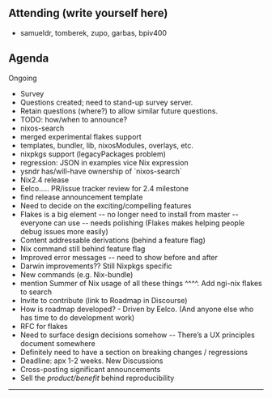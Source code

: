 ## Attending (write yourself here)
* samueldr, tomberek, zupo, garbas, bpiv400
## Agenda
Ongoing
* Survey
* Questions created; need to stand-up survey server.
* Retain questions (where?) to allow similar future questions.
* TODO: how/when to announce?
* nixos-search
* merged experimental flakes support
* templates, bundler, lib, nixosModules, overlays, etc.
* nixpkgs support (legacyPackages problem)
* regression: JSON in examples vice Nix expression
* ysndr has/will-have ownership of \`nixos-search\`
* Nix2.4 release
* Eelco….. PR/issue tracker review for 2.4 milestone
* find release announcement template
* Need to decide on the exciting/compelling features
* Flakes is a big element \-- no longer need to install from master \-- everyone can use \-- needs polishing (Flakes makes helping people debug issues more easily)
* Content addressable derivations (behind a feature flag)
* Nix command still behind feature flag
* Improved error messages \-- need to show before and after
* Darwin improvements?? Still Nixpkgs specific
* New commands (e.g. Nix-bundle)
* mention Summer of Nix usage of all these things ^^^^. Add ngi-nix flakes to search
* Invite to contribute (link to Roadmap in Discourse)
* How is roadmap developed? \- Driven by Eelco. (And anyone else who has time to do development work)
* RFC for flakes
* Need to surface design decisions somehow \-- There’s a UX principles document somewhere
* Definitely need to have a section on breaking changes / regressions
* Deadline: apx 1-2 weeks.
New Discussions
* Cross-posting significant announcements
* Sell the *product/benefit* behind reproducibility
---